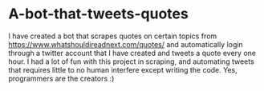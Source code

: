 # A-bot-that-tweets-quotes

I have created a bot that scrapes quotes on certain topics from https://www.whatshouldireadnext.com/quotes/ and automatically login through a twitter account that I have created and tweets a quote every one hour. I had a lot of fun with this project in scraping, and automating tweets that requires little to no human interfere except writing the code. Yes, programmers are the creators :)  
